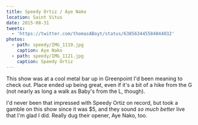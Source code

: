```yaml
---
title: Speedy Ortiz / Aye Nako
location: Saint Vitus
date: 2015-08-31
tweets:
  - 'https://twitter.com/thomasABoyt/status/638563445584044032'
photos:
  - path: speedy/IMG_1119.jpg
    caption: Aye Nako
  - path: speedy/IMG_1121.jpg
    caption: Speedy Ortiz
---
```


This show was at a cool metal bar up in Greenpoint I'd been meaning to check out. Place ended up being great, even if it's a bit of a hike from the G (not nearly as long a walk as Baby's from the L, though).

I'd never been that impressed with Speedy Ortiz on record, but took a gamble on this show since it was $5, and they sound *so much better* live that I'm glad I did. Really dug their opener, Aye Nako, too.